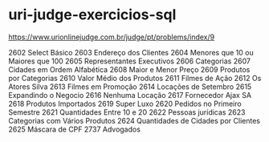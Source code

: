# uri-judge-exercicios-sql
https://www.urionlinejudge.com.br/judge/pt/problems/index/9

2602		Select Básico
2603		Endereço dos Clientes
2604		Menores que 10 ou Maiores que 100
2605		Representantes Executivos
2606		Categorias
2607		Cidades em Ordem Alfabética
2608		Maior e Menor Preço
2609		Produtos por Categorias
2610		Valor Médio dos Produtos
2611		Filmes de Ação
2612		Os Atores Silva
2613		Filmes em Promoção
2614		Locações de Setembro
2615		Expandindo o Negocio
2616		Nenhuma Locação
2617		Fornecedor Ajax SA
2618		Produtos Importados
2619		Super Luxo
2620		Pedidos no Primeiro Semestre
2621		Quantidades Entre 10 e 20
2622		Pessoas jurídicas
2623		Categorias com Vários Produtos
2624		Quantidades de Cidades por Clientes
2625		Máscara de CPF
2737		Advogados	
